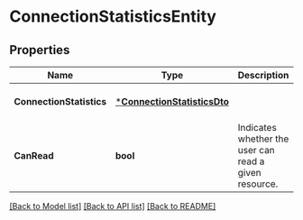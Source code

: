 # ConnectionStatisticsEntity

## Properties
Name | Type | Description | Notes
------------ | ------------- | ------------- | -------------
**ConnectionStatistics** | [***ConnectionStatisticsDto**](ConnectionStatisticsDTO.md) |  | [optional] [default to null]
**CanRead** | **bool** | Indicates whether the user can read a given resource. | [optional] [default to null]

[[Back to Model list]](../pkg/nifi/README.md#documentation-for-models) [[Back to API list]](../pkg/nifi/README.md#documentation-for-api-endpoints) [[Back to README]](../pkg/nifi/README.md)


